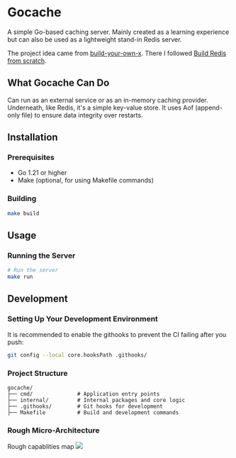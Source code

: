 # Gocache

A simple Go-based caching server. Mainly created as a learning experience but can also be used as a lightweight stand-in Redis server.

The project idea came from [build-your-own-x](https://github.com/codecrafters-io/build-your-own-x). There I followed [Build Redis from scratch](https://www.build-redis-from-scratch.dev/en/introduction).

## What Gocache Can Do
Can run as an external service or as an in-memory caching provider. Underneath, like Redis, it's a simple key-value store. It uses Aof (append-only file) to ensure data integrity over restarts.

## Installation
### Prerequisites

- Go 1.21 or higher
- Make (optional, for using Makefile commands)

### Building
```bash
make build
```

## Usage
### Running the Server
```bash
# Run the server
make run
```

## Development
### Setting Up Your Development Environment
It is recommended to enable the githooks to prevent the CI failing after you push:

```bash
git config --local core.hooksPath .githooks/
```

### Project Structure
```
gocache/
├── cmd/              # Application entry points
├── internal/         # Internal packages and core logic
├── .githooks/        # Git hooks for development
├── Makefile          # Build and development commands
```

### Rough Micro-Architecture
Rough capablities map
![](.github/capablities.png)
